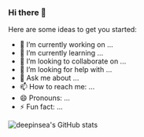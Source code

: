 ### Hi there 👋

Here are some ideas to get you started:

- 🔭 I’m currently working on ...
- 🌱 I’m currently learning ...
- 👯 I’m looking to collaborate on ...
- 🤔 I’m looking for help with ...
- 💬 Ask me about ...
- 📫 How to reach me: ...
- 😄 Pronouns: ...
- ⚡ Fun fact: ...

![deepinsea's GitHub stats](https://github-readme-stats.vercel.app/api/?username=deepinsea&show_icons=true&title_color=fff&icon_color=79ff97&text_color=9f9f9f&bg_color=151515)
